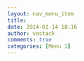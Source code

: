 ```yaml
---
layout: nav_menu_item
title: 
date: 2014-02-14 18:16
author: vnstack
comments: true
categories: [Menu 1]
---
```

 

